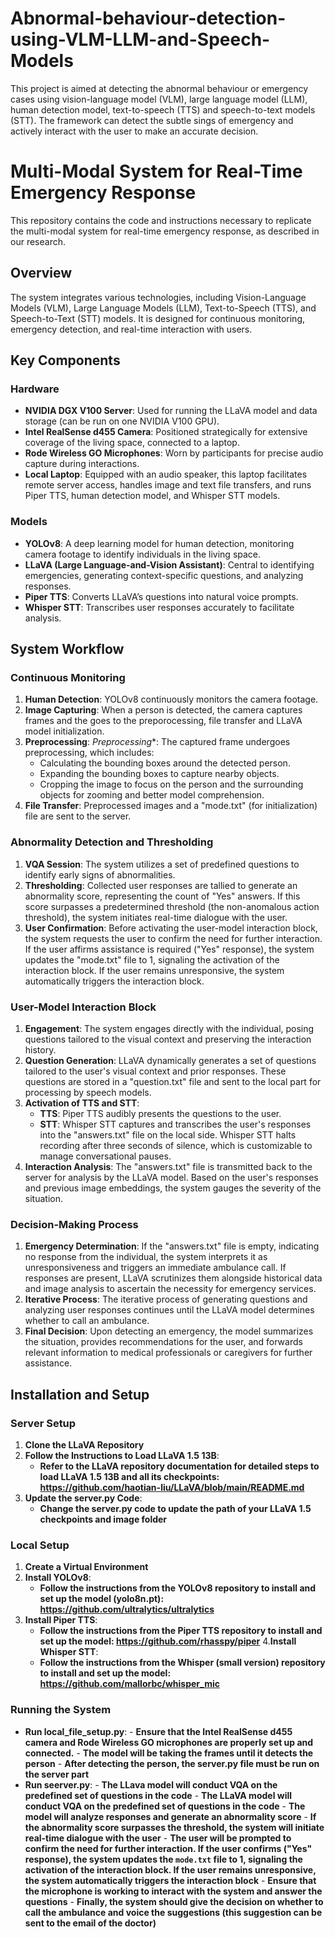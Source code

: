 # Abnormal-behaviour-detection-using-VLM-LLM-and-Speech-Models
This project is aimed at detecting the abnormal behaviour or emergency cases using vision-language model (VLM), large language model (LLM), human detection model, text-to-speech (TTS) and speech-to-text models (STT).  The  framework can detect the subtle sings of emergency and actively interact with the user to make an accurate decision.

# Multi-Modal System for Real-Time Emergency Response

This repository contains the code and instructions necessary to replicate the multi-modal system for real-time emergency response, as described in our research.

## Overview

The system integrates various technologies, including Vision-Language Models (VLM), Large Language Models (LLM), Text-to-Speech (TTS), and Speech-to-Text (STT) models. It is designed for continuous monitoring, emergency detection, and real-time interaction with users.

## Key Components

### Hardware

- **NVIDIA DGX V100 Server**: Used for running the LLaVA model and data storage (can be run on one NVIDIA V100 GPU).
- **Intel RealSense d455 Camera**: Positioned strategically for extensive coverage of the living space, connected to a laptop.
- **Rode Wireless GO Microphones**: Worn by participants for precise audio capture during interactions.
- **Local Laptop**: Equipped with an audio speaker, this laptop facilitates remote server access, handles image and text file transfers, and runs Piper TTS, human detection model, and Whisper STT models.

### Models

- **YOLOv8**: A deep learning model for human detection, monitoring camera footage to identify individuals in the living space.
- **LLaVA (Large Language-and-Vision Assistant)**: Central to identifying emergencies, generating context-specific questions, and analyzing responses.
- **Piper TTS**: Converts LLaVA’s questions into natural voice prompts.
- **Whisper STT**: Transcribes user responses accurately to facilitate analysis.

## System Workflow

### Continuous Monitoring

1. **Human Detection**: YOLOv8 continuously monitors the camera footage.
2. **Image Capturing**: When a person is detected, the camera captures frames and the goes to the preporocessing, file transfer and LLaVA model initialization.
3. **Preprocessing**: *Preprocessing**: The captured frame undergoes preprocessing, which includes:
   - Calculating the bounding boxes around the detected person.
   - Expanding the bounding boxes to capture nearby objects.
   - Cropping the image to focus on the person and the surrounding objects for zooming and better model comprehension.
4. **File Transfer**: Preprocessed images and a "mode.txt" (for initialization) file are sent to the server.

### Abnormality Detection and Thresholding

1. **VQA Session**: The system utilizes a set of predefined questions to identify early signs of abnormalities.
2. **Thresholding**: Collected user responses are tallied to generate an abnormality score, representing the count of "Yes" answers. If this score surpasses a predetermined threshold (the non-anomalous action threshold), the system initiates real-time dialogue with the user.
3. **User Confirmation**: Before activating the user-model interaction block, the system requests the user to confirm the need for further interaction. If the user affirms assistance is required ("Yes" response), the system updates the "mode.txt" file to 1, signaling the activation of the interaction block. If the user remains unresponsive, the system automatically triggers the interaction block.

### User-Model Interaction Block

1. **Engagement**: The system engages directly with the individual, posing questions tailored to the visual context and preserving the interaction history.
2. **Question Generation**: LLaVA dynamically generates a set of questions tailored to the user's visual context and prior responses. These questions are stored in a "question.txt" file and sent to the local part for processing by speech models.
3. **Activation of TTS and STT**: 
   - **TTS**: Piper TTS audibly presents the questions to the user.
   - **STT**: Whisper STT captures and transcribes the user's responses into the "answers.txt" file on the local side. Whisper STT halts recording after three seconds of silence, which is customizable to manage conversational pauses.
4. **Interaction Analysis**: The "answers.txt" file is transmitted back to the server for analysis by the LLaVA model. Based on the user's responses and previous image embeddings, the system gauges the severity of the situation.

### Decision-Making Process

1. **Emergency Determination**: If the "answers.txt" file is empty, indicating no response from the individual, the system interprets it as unresponsiveness and triggers an immediate ambulance call. If responses are present, LLaVA scrutinizes them alongside historical data and image analysis to ascertain the necessity for emergency services.
2. **Iterative Process**: The iterative process of generating questions and analyzing user responses continues until the LLaVA model determines whether to call an ambulance.
3. **Final Decision**: Upon detecting an emergency, the model summarizes the situation, provides recommendations for the user, and forwards relevant information to medical professionals or caregivers for further assistance.

## Installation and Setup



### Server Setup

1. **Clone the LLaVA Repository**
2. **Follow the Instructions to Load LLaVA 1.5 13B**:
      - **Refer to the LLaVA repository documentation for detailed steps to load LLaVA 1.5 13B and all its checkpoints: https://github.com/haotian-liu/LLaVA/blob/main/README.md**
4. **Update the server.py Code**:
      - **Change the server.py code to update the path of your LLaVA 1.5 checkpoints and image folder**
### Local Setup

1. **Create a Virtual Environment**
2. **Install YOLOv8**:
      - **Follow the instructions from the YOLOv8 repository to install and set up the model (yolo8n.pt): https://github.com/ultralytics/ultralytics**
3. **Install Piper TTS**:
      - **Follow the instructions from the Piper TTS repository to install and set up the model: https://github.com/rhasspy/piper**
4.**Install Whisper STT**:
      - **Follow the instructions from the Whisper (small version) repository to install and set up the model: https://github.com/mallorbc/whisper_mic**
### Running the System
- **Run local_file_setup.py**:
      - **Ensure that the Intel RealSense d455 camera and Rode Wireless GO microphones are properly set up and connected.**
      - **The model will be taking the frames until it detects the person**
      - **After detecting the person, the server.py file must be run on the server part**
- **Run seerver.py**:
      - **The LLava model will conduct VQA on the predefined set of questions in the code**
      - **The LLaVA model will conduct VQA on the predefined set of questions in the code**
      - **The model will analyze responses and generate an abnormality score**
      - **If the abnormality score surpasses the threshold, the system will initiate real-time dialogue with the user**
      - **The user will be prompted to confirm the need for further interaction. If the user confirms ("Yes" response), the system updates the `mode.txt` file to 1, signaling the activation of the interaction block. If the user remains unresponsive, the system automatically triggers the interaction block**
      - **Ensure that the microphone is working to interact with the system and answer the questions**
      - **Finally, the system should give the decision on whether to call the ambulance and voice the suggestions (this suggestion can be sent to the email of the doctor)** 
